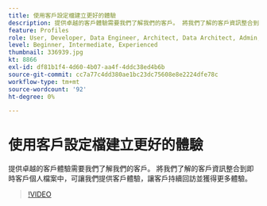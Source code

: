 ```yaml
---
title: 使用客戶設定檔建立更好的體驗
description: 提供卓越的客戶體驗需要我們了解我們的客戶。 將我們了解的客戶資訊整合到即時客戶個人檔案中，可讓我們提供客戶體驗，讓客戶持續回訪並獲得更多體驗。
feature: Profiles
role: User, Developer, Data Engineer, Architect, Data Architect, Admin, Leader
level: Beginner, Intermediate, Experienced
thumbnail: 336939.jpg
kt: 8866
exl-id: df81b1f4-4d60-4b07-aa4f-4ddc38ed4b6b
source-git-commit: cc7a77c4dd380ae1bc23dc75608e8e2224dfe78c
workflow-type: tm+mt
source-wordcount: '92'
ht-degree: 0%

---
```


# 使用客戶設定檔建立更好的體驗

提供卓越的客戶體驗需要我們了解我們的客戶。 將我們了解的客戶資訊整合到即時客戶個人檔案中，可讓我們提供客戶體驗，讓客戶持續回訪並獲得更多體驗。

>[!VIDEO](https://video.tv.adobe.com/v/336939/?quality=12&learn=on)
